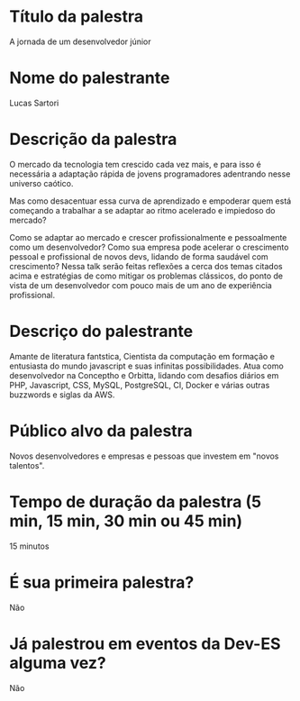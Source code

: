 # Título da palestra

A jornada de um desenvolvedor júnior

# Nome do palestrante

Lucas Sartori

# Descrição da palestra

O mercado da tecnologia tem crescido cada vez mais, e para isso é necessária a adaptação rápida de jovens programadores
adentrando nesse universo caótico.

Mas como desacentuar essa curva de aprendizado e empoderar quem está começando a trabalhar a se adaptar ao ritmo
acelerado e impiedoso do mercado?

Como se adaptar ao mercado e crescer profissionalmente e pessoalmente como um desenvolvedor? 
Como sua empresa pode acelerar o crescimento pessoal e profissional de novos devs, lidando de forma saudável com  
crescimento?
Nessa talk serão feitas reflexões a cerca dos temas citados acima e estratégias de como mitigar os problemas clássicos, 
do ponto de vista de um desenvolvedor com pouco
mais de um ano de experiência profissional.

# Descriço do palestrante

Amante de literatura fantstica, Cientista da computação em formação e entusiasta do mundo javascript e suas infinitas possibilidades.
Atua como desenvolvedor na Conceptho e Orbitta, lidando com desafios diários em PHP, Javascript, CSS, MySQL, PostgreSQL, CI, Docker e várias outras buzzwords e siglas da AWS.

# Público alvo da palestra

Novos desenvolvedores e empresas e pessoas que investem em "novos talentos".

# Tempo de duração da palestra (5 min, 15 min, 30 min ou 45 min)

15 minutos

# É sua primeira palestra?

Não

# Já palestrou em eventos da Dev-ES alguma vez?

Não
